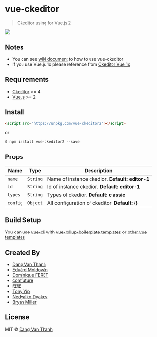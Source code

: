 # vue-ckeditor

> Ckeditor using for Vue.js 2

![](https://raw.githubusercontent.com/dangvanthanh/vue-ckeditor2/master/screenshot.png)

## Notes

- You can see [wiki document](https://github.com/dangvanthanh/vue-ckeditor2/wiki) to how to use vue-ckeditor
- If you use Vue.js 1x please reference from [Ckeditor Vue 1x](https://github.com/dangvanthanh/vue-ckeditor2/tree/1.0)

## Requirements

- [Ckeditor](http://ckeditor.com/) >= 4
- [Vue.js](http://vuejs.org/) >= 2

## Install

```html
<script src="https://unpkg.com/vue-ckeditor2"></script>
```
or

```
$ npm install vue-ckeditor2 --save
```

## Props

| Name           | Type     | Description                              |
| -------------- | -------- | ---------------------------------------- |
| `name`         | `String` | Name of instance ckedior. **Default: editor-1** |
| `id`           | `String` | Id of instance ckedior. **Default: editor-1** |
| `types`        | `String` | Types of ckedior. **Default: classic** |
| `config`       | `Object` | All configuration of ckeditor. **Default: {}** |

## Build Setup

You can use [vue-cli](https://github.com/vuejs/vue-cli) with [vue-rollup-boilerplate templates](https://github.com/dangvanthanh/vue-rollup-boilerplate) or [other vue templates](https://github.com/vuejs-templates)

## Created By

- [Dang Van Thanh](https://github.com/dangvanthanh)
- [Eduárd Moldován](https://github.com/edimoldovan)
- [Dominique FERET](https://github.com/DominiqueFERET)
- [comfuture](https://github.com/comfuture)
- [旺旺](https://github.com/chengpan168)
- [Tony Yip](https://github.com/tonyhhyip)
- [Nedyalko Dyakov](https://github.com/ndyakov)
- [Bryan Miller](https://github.com/bryanjamesmiller)

## License

MIT © [Dang Van Thanh](http://dangthanh.org)
